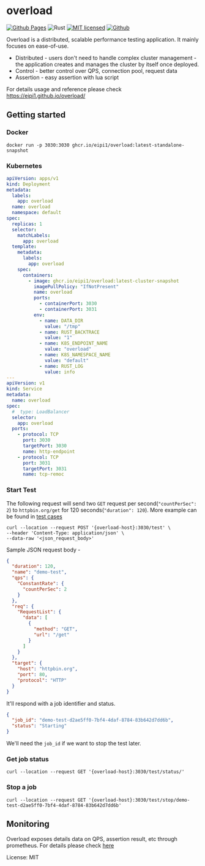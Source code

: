 # overload
[![Github Pages](https://github.com/eipi1/overload/actions/workflows/github-pages.yml/badge.svg)](https://eipi1.github.io/overload/)
![Rust](https://github.com/eipi1/overload/actions/workflows/rust.yml/badge.svg)
[![MIT licensed][mit-badge]][mit-url]
[![Github][github-badge]][github-rep]


Overload is a distributed, scalable performance testing application. It mainly focuses on ease-of-use.
* Distributed - users don't need to handle complex cluster management - the application creates and manages the cluster by itself once deployed.
* Control - better control over QPS, connection pool, request data
* Assertion - easy assertion with lua script

For details usage and reference please check https://eipi1.github.io/overload/

[mit-badge]: https://img.shields.io/badge/license-MIT-blue.svg

[mit-url]: https://github.com/tokio-rs/tokio/blob/master/LICENSE

[github-badge]: https://img.shields.io/badge/github-eipi1/overload-brightgreen

[github-rep]: https://github.com/eipi1/overload

## Getting started
### Docker
```shell
docker run -p 3030:3030 ghcr.io/eipi1/overload:latest-standalone-snapshot
```

### Kubernetes
```yaml
apiVersion: apps/v1
kind: Deployment
metadata:
  labels:
    app: overload
  name: overload
  namespace: default
spec:
  replicas: 1
  selector:
    matchLabels:
      app: overload
  template:
    metadata:
      labels:
        app: overload
    spec:
      containers:
        - image: ghcr.io/eipi1/overload:latest-cluster-snapshot
          imagePullPolicy: "IfNotPresent"
          name: overload
          ports:
            - containerPort: 3030
            - containerPort: 3031
          env:
            - name: DATA_DIR
              value: "/tmp"
            - name: RUST_BACKTRACE
              value: "1"
            - name: K8S_ENDPOINT_NAME
              value: "overload"
            - name: K8S_NAMESPACE_NAME
              value: "default"
            - name: RUST_LOG
              value: info
---
apiVersion: v1
kind: Service
metadata:
  name: overload
spec:
  #  type: LoadBalancer
  selector:
    app: overload
  ports:
    - protocol: TCP
      port: 3030
      targetPort: 3030
      name: http-endpoint
    - protocol: TCP
      port: 3031
      targetPort: 3031
      name: tcp-remoc
```

### Start Test
The following request will send two `GET` request per second(`"countPerSec": 2`) to `httpbin.org/get` for 120
seconds(`"duration": 120`). More example can be found in [test cases](https://github.com/eipi1/overload/tree/main/tests/src/resources)
```shell
curl --location --request POST '{overload-host}:3030/test' \
--header 'Content-Type: application/json' \
--data-raw '<json_request_body>'
```

Sample JSON request body -

```json
{
  "duration": 120,
  "name": "demo-test",
  "qps": {
    "ConstantRate": {
      "countPerSec": 2
    }
  },
  "req": {
    "RequestList": {
      "data": [
        {
          "method": "GET",
          "url": "/get"
        }
      ]
    }
  },
  "target": {
    "host": "httpbin.org",
    "port": 80,
    "protocol": "HTTP"
  }
}
```


It'll respond with a job identifier and status.
```json
{
  "job_id": "demo-test-d2ae5ff0-7bf4-4daf-8784-83b642d7dd6b",
  "status": "Starting"
}
```
We'll need the `job_id` if we want to stop the test later.

### Get job status
```shell
curl --location --request GET '{overload-host}:3030/test/status/'
```
### Stop a job
```shell
curl --location --request GET '{overload-host}:3030/test/stop/demo-test-d2ae5ff0-7bf4-4daf-8784-83b642d7dd6b'
```

## Monitoring
Overload exposes details data on QPS, assertion result, etc through prometheus. For details please check [here](https://eipi1.github.io/overload/monitoring.html)

License: MIT
